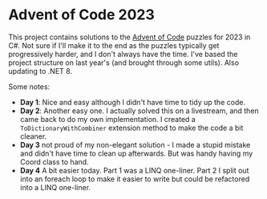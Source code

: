 # Advent of Code 2023

This project contains solutions to the [Advent of Code](https://adventofcode.com/) puzzles for 2023 in C#. Not sure if I'll make it to the end as the puzzles typically get progressively harder, and I don't always have the time. I've based the project structure on last year's (and brought through some utils). Also updating to .NET 8.

Some notes:
- **Day 1**: Nice and easy although I didn't have time to tidy up the code.
- **Day 2**: Another easy one. I actually solved this on a livestream, and then came back to do my own implementation. I created a `ToDictionaryWithCombiner` extension method to make the code a bit cleaner.
- **Day 3** not proud of my non-elegant solution - I made a stupid mistake and didn't have time to clean up afterwards. But was handy having my Coord class to hand.
- **Day 4** A bit easier today. Part 1 was a LINQ one-liner. Part 2 I split out into an foreach loop to make it easier to write but could be refactored	into a LINQ one-liner.